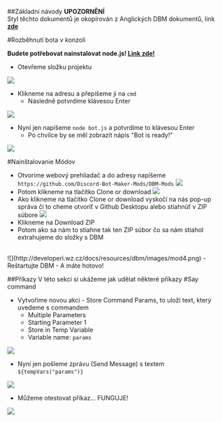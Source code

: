 ##Základní návody
**UPOZORNĚNÍ** <br/> Styl těchto dokumentů je okopírován z Anglických DBM dokumentů, link **[zde](https://silversunset.net/dbm/)**

#Rozběhnutí bota v konzoli

**Budete potřebovat nainstalovat node.js! [Link zde!](https://nodejs.org/en/download/)**

- Otevřeme složku projektu

![](http://developeri.wz.cz/docs/resources/dbm/images/cmd1.png)

- Klikneme na adresu a přepíšeme ji na `cmd`
  - Následně potvrdíme klávesou Enter

![](http://developeri.wz.cz/docs/resources/dbm/images/cmd2.png)

- Nyní jen napíšeme `node bot.js` a potvrdíme to klávesou Enter
  - Po chvilce by se měl zobrazit nápis "Bot is ready!"

![](http://developeri.wz.cz/docs/resources/dbm/images/cmd3.png)

#Nainštalovanie Módov
 - Otvorime webový prehliadač a do adresy napíšeme `https://github.com/Discord-Bot-Maker-Mods/DBM-Mods`
 ![](http://developeri.wz.cz/docs/resources/dbm/images/mod1.png)
 - Potom klikneme na tlačítko Clone or download
 ![](http://developeri.wz.cz/docs/resources/dbm/images/mod2.png)
 - Ako klikneme na tlačítko Clone or download vyskočí na nás pop-up správa či to cheme otvoriť v Github Desktopu alebo stiahnúť v ZIP súbore
 ![](http://developeri.wz.cz/docs/resources/dbm/images/mod3.png)
 - Klikneme na Download ZIP
 - Potom ako sa nám to stiahne tak ten ZIP súbor čo sa nám stiahol extrahujeme do složky s DBM
 <br>
 ![](http://developeri.wz.cz/docs/resources/dbm/images/mod4.png)
 - Reštartujte DBM
 - A máte hotovo!

##Příkazy
V této sekci si ukážeme jak udělat některé příkazy
#Say command
- Vytvoříme novou akci - Store Command Params, to uloží text, který uvedeme s commandem
  - Multiple Parameters
  - Starting Parameter 1
  - Store in Temp Variable
  - Variable name: `params`

![](http://developeri.wz.cz/images/say1.png)

- Nyní jen pošleme zprávu (Send Message) s textem `${tempVars("params")}`

![](http://developeri.wz.cz/images/say2.png)

- Můžeme otestovat příkaz... FUNGUJE!

![](http://developeri.wz.cz/images/say3.png)
